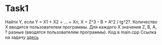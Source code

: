 # Task1
Найти Y, если Y = X1 + X2 + … + Xn,   X = Z^3 - B + A^2 / tg^2?. Количество X вводятся пользователем программы. Для каждого X значения Z, B, А, ? разные (вводятся пользователем программы).
Код в main.cpp
Ссылка на задачу [здесь](http://cppstudio.com/post/1321/)
